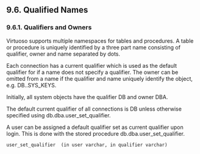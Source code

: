 <div id="qualifiednames" class="section">

<div class="titlepage">

<div>

<div>

## 9.6. Qualified Names

</div>

</div>

</div>

<div id="qual_owners" class="section">

<div class="titlepage">

<div>

<div>

### 9.6.1. Qualifiers and Owners

</div>

</div>

</div>

Virtuoso supports multiple namespaces for tables and procedures. A table
or procedure is uniquely identified by a three part name consisting of
qualifier, owner and name separated by dots.

Each connection has a current qualifier which is used as the default
qualifier for if a name does not specify a qualifier. The owner can be
omitted from a name if the qualifier and name uniquely identify the
object, e.g. DB..SYS_KEYS.

Initially, all system objects have the qualifier DB and owner DBA.

The default current qualifier of all connections is DB unless otherwise
specified using db.dba.user_set_qualifier.

A user can be assigned a default qualifier set as current qualifier upon
login. This is done with the stored procedure db.dba.user_set_qualifier.

``` screen
user_set_qualifier  (in user varchar, in qualifier varchar)
```

</div>

</div>
